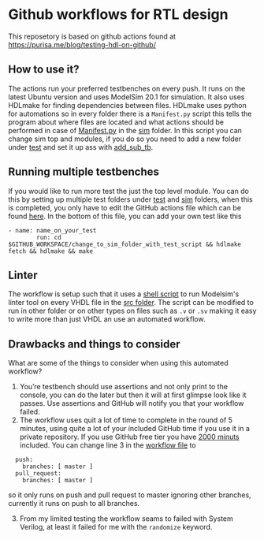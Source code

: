 # Github workflows for RTL design

This reposetory is based on github actions found at <https://purisa.me/blog/testing-hdl-on-github/>

## How to use it?

The actions run your preferred testbenches on every push. It runs on the latest Ubuntu version and uses ModelSim 20.1 for simulation. It also uses HDLmake for finding dependencies between files. HDLmake uses python for automations so in every folder there is a `Manifest.py` script  this tells the program about where files are located and what actions should be performed in case of [Manifest.py](sim/top_tb/Manifest.py) in the [sim](sim/) folder. In this script you can change sim top and modules, if you do so you need to add a new folder under [test](test/) and set it up ass with [add_sub_tb](test/add_sub_tb/).

## Running multiple testbenches

If you would like to run more test the just the top level module. You can do this by setting up multiple test folders under [test](test/) and [sim](sim/) folders, when this is completed, you only have to edit the GitHub actions file which can be found [here](.github/workflows/modelsim.yml). In the bottom of this file, you can add your own test like this

```(yml)
- name: name_on_your_test
        run: cd $GITHUB_WORKSPACE/change_to_sim_folder_with_test_script && hdlmake fetch && hdlmake && make
```

## Linter

The workflow is setup such that it uses a [shell script](linter.sh) to run Modelsim's linter tool on every VHDL file in the [src folder](src/). The script can be modified to run in other folder or on other types on files such as `.v` or `.sv` making it easy to write more than just VHDL an use an automated workflow.

## Drawbacks and things to consider
What are some of the things to consider when using this automated workflow?
1. You’re testbench should use assertions and not only print to the console, you can do the later but then it will at first glimpse look like it passes. Use assertions and GitHub will notify you that your workflow failed.
2. The workflow uses quit a lot of time to complete in the round of 5 minutes, using quite a lot of your included GitHub time if you use it in a private repository. If you use GitHub free tier you have [2000 minuts](https://docs.github.com/en/billing/managing-billing-for-github-actions/about-billing-for-github-actions) included. You can change line 3 in the [workflow file](.github/workflows/modelsim.yml) to 

``` n:
  push:
    branches: [ master ]
  pull_request:
    branches: [ master ]
```  
so it only runs on push and pull request to master ignoring other branches, currently it runs on push to all branches. 

3. From my limited testing the workflow seams to failed with System Verilog, at least it failed for me with the `randomize` keyword.